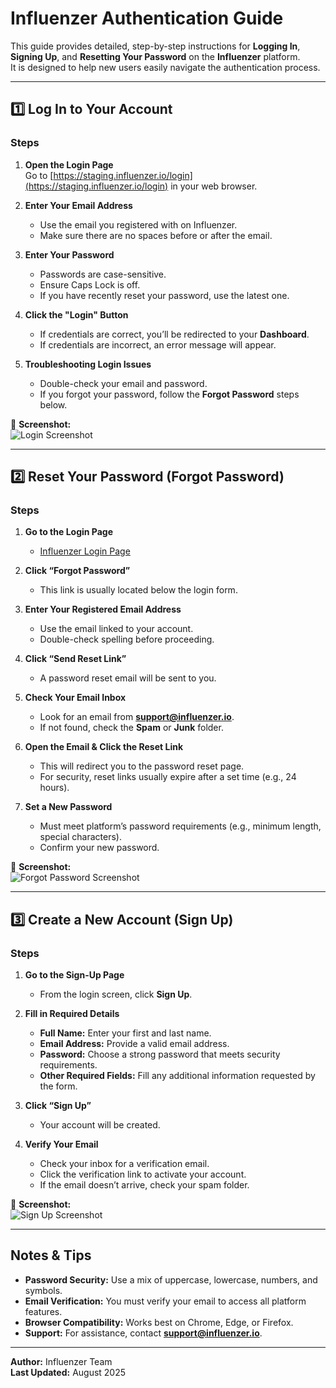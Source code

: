 # Influenzer Authentication Guide

This guide provides detailed, step-by-step instructions for **Logging In**, **Signing Up**, and **Resetting Your Password** on the **Influenzer** platform.  
It is designed to help new users easily navigate the authentication process.

---

## 1️⃣ Log In to Your Account

### Steps

1. **Open the Login Page**  
   Go to [https://staging.influenzer.io/login](https://staging.influenzer.io/login) in your web browser.

2. **Enter Your Email Address**

   - Use the email you registered with on Influenzer.
   - Make sure there are no spaces before or after the email.

3. **Enter Your Password**

   - Passwords are case-sensitive.
   - Ensure Caps Lock is off.
   - If you have recently reset your password, use the latest one.

4. **Click the "Login" Button**

   - If credentials are correct, you’ll be redirected to your **Dashboard**.
   - If credentials are incorrect, an error message will appear.

5. **Troubleshooting Login Issues**
   - Double-check your email and password.
   - If you forgot your password, follow the **Forgot Password** steps below.

📸 **Screenshot:**  
![Login Screenshot](assets/login.png)

---

## 2️⃣ Reset Your Password (Forgot Password)

### Steps

1. **Go to the Login Page**

   - [Influenzer Login Page](https://staging.influenzer.io/login)

2. **Click “Forgot Password”**

   - This link is usually located below the login form.

3. **Enter Your Registered Email Address**

   - Use the email linked to your account.
   - Double-check spelling before proceeding.

4. **Click “Send Reset Link”**

   - A password reset email will be sent to you.

5. **Check Your Email Inbox**

   - Look for an email from **support@influenzer.io**.
   - If not found, check the **Spam** or **Junk** folder.

6. **Open the Email & Click the Reset Link**

   - This will redirect you to the password reset page.
   - For security, reset links usually expire after a set time (e.g., 24 hours).

7. **Set a New Password**
   - Must meet platform’s password requirements (e.g., minimum length, special characters).
   - Confirm your new password.

📸 **Screenshot:**  
![Forgot Password Screenshot](assets/forgot_password.png)

---

## 3️⃣ Create a New Account (Sign Up)

### Steps

1. **Go to the Sign-Up Page**

   - From the login screen, click **Sign Up**.

2. **Fill in Required Details**

   - **Full Name:** Enter your first and last name.
   - **Email Address:** Provide a valid email address.
   - **Password:** Choose a strong password that meets security requirements.
   - **Other Required Fields:** Fill any additional information requested by the form.

3. **Click “Sign Up”**

   - Your account will be created.

4. **Verify Your Email**
   - Check your inbox for a verification email.
   - Click the verification link to activate your account.
   - If the email doesn’t arrive, check your spam folder.

📸 **Screenshot:**  
![Sign Up Screenshot](assets/signup.png)

---

## Notes & Tips

- **Password Security:** Use a mix of uppercase, lowercase, numbers, and symbols.
- **Email Verification:** You must verify your email to access all platform features.
- **Browser Compatibility:** Works best on Chrome, Edge, or Firefox.
- **Support:** For assistance, contact **support@influenzer.io**.

---

**Author:** Influenzer Team  
**Last Updated:** August 2025
